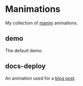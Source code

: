 # Manimations

My collection of [manim](https://github.com/ManimCommunity/manim) animations.

## demo

The default demo.

## docs-deploy

An animation used for a [blog post](https://www.jareddillard.com/blog/deploying-versioned-docs-as-code-at-scale).
